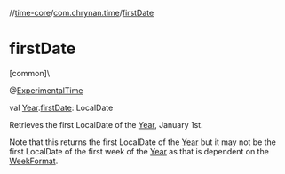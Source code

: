 //[time-core](../../index.md)/[com.chrynan.time](index.md)/[firstDate](first-date.md)

# firstDate

[common]\

@[ExperimentalTime](https://kotlinlang.org/api/latest/jvm/stdlib/kotlin.time/-experimental-time/index.html)

val [Year](-year/index.md).[firstDate](first-date.md): LocalDate

Retrieves the first LocalDate of the [Year](-year/index.md), January 1st.

Note that this returns the first LocalDate of the [Year](-year/index.md) but it may not be the first LocalDate of the first week of the [Year](-year/index.md) as that is dependent on the [WeekFormat](-week-format/index.md).
